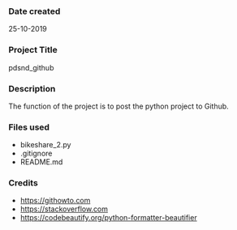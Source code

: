 ### Date created
25-10-2019

### Project Title
pdsnd_github

### Description
The function of the project is to post the python project to Github.
### Files used
- bikeshare_2.py
- .gitignore
- README.md

### Credits
- https://githowto.com
- https://stackoverflow.com
- https://codebeautify.org/python-formatter-beautifier
